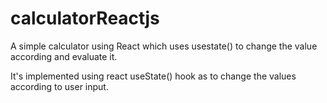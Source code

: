 # calculatorReactjs
A simple calculator using React which uses usestate() to change the value according and evaluate it.

It's implemented using react useState() hook as to change the values according to user input.
